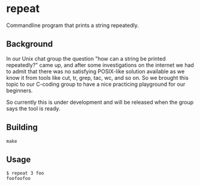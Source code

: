 # repeat

Commandline program that prints a string repeatedly.

## Background

In our Unix chat group the question "how can a string be printed repeatedly?" came up, and after some investigations on
the internet we had to admit that there was no satisfying POSIX-like solution available as we know it from tools like
cut, tr, grep, tac, wc, and so on. So we brought this topic to our C-coding group to have a nice practicing playground for
our beginners.

So currently this is under development and will be released when the group says the tool is ready.

## Building

    make

## Usage

    $ repeat 3 foo
    foofoofoo
